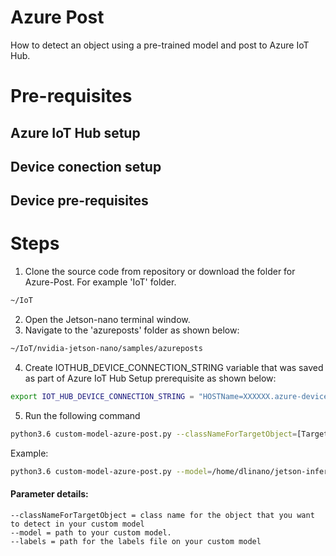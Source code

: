 # Azure Post
How to detect an object using a pre-trained model and post to Azure IoT Hub.

# Pre-requisites
## Azure IoT Hub setup
## Device conection setup
## Device pre-requisites

# Steps
1. Clone the source code from repository or download the folder for Azure-Post. For example 'IoT' folder.
```bash
~/IoT
```
2. Open the Jetson-nano terminal window.
3. Navigate to the 'azureposts' folder as shown below:
```bash
~/IoT/nvidia-jetson-nano/samples/azureposts
```
4. Create  IOTHUB_DEVICE_CONNECTION_STRING variable that was saved as part of Azure IoT Hub Setup prerequisite as shown below:
```bash
export IOT_HUB_DEVICE_CONNECTION_STRING = "HOSTName=XXXXXX.azure-devices.net;DeviceId=XXXXX;SahredAccessKey=XXXXXXXXXX"
```
5. Run the following command
```bash
python3.6 custom-model-azure-post.py --classNameForTargetObject=[Target object class name] --model=[path to your custom model] --input_blob=input_0 --output_blob=output_0 --labels=[path to your datasets's labels text file]
```
Example:
```bash
python3.6 custom-model-azure-post.py --model=/home/dlinano/jetson-inference/python/training/classification/[custom-model]/resnet18.onnx --input_blob=input_0 --output_blob=output_0 --labels=/home/dlinano/datasets/gil/labels.txt
```

#### Parameter details:
    --classNameForTargetObject = class name for the object that you want to detect in your custom model
    --model = path to your custom model. 
    --labels = path for the labels file on your custom model
